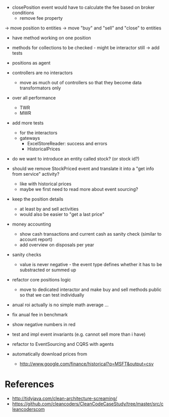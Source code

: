- closePosition event would have to calculate the fee based on broker conditions
  - remove fee property

-> move position to entities
-> move "buy" and "sell" and "close" to entities
   - have method working on one position
   - methods for collections to be checked - might be interactor still
   -> add tests
- positions as agent



- controllers are no interactors 
  - move as much out of controllers so that they become data transformators only



- over all performance
  - TWR
  - MWR

- add more tests
  - for the interactors
  - gateways
    - ExcelStoreReader: success and errors
	- HistoricalPrices




- do we want to introduce an entity called stock? 
  (or stock id?)

- should we remove StockPriced event and translate it into a "get info from service" activity?
  - like with historical prices
  - maybe we first need to read more about event sourcing?

- keep the position details
  - at least by and sell activities
  - would also be easier to "get a last price"

- money accounting
  - show cash transactions and current cash as sanity check
    (similar to account report)
  - add overview on disposals per year


- sanity checks
  - value is never negative - the event type defines whether it has to be substracted or summed up

- refactor core positions logic
  - move to dedicated interactor and make buy and sell methods public so that we can test individually

- anual roi actually is no simple math average ...

- fix anual fee in benchmark

- show negative numbers in red

- test and impl event invariants (e.g. cannot sell more than i have)

- refactor to EventSourcing and CQRS with agents

- automatically download prices from
  - http://www.google.com/finance/historical?q=MSFT&output=csv


# References 

- http://tidyjava.com/clean-architecture-screaming/
- https://github.com/cleancoders/CleanCodeCaseStudy/tree/master/src/cleancoderscom

